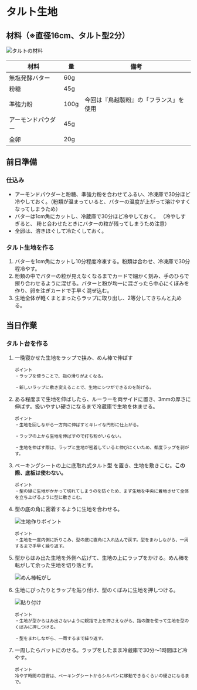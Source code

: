 # タルト生地

## 材料（※直径16cm、タルト型2分）

![タルトの材料](images/材料.png)

| 材料               | 量   | 備考                                   |
| ------------------ | ---- | -------------------------------------- |
| 無塩発酵バター     | 60g  |                                        |
| 粉糖               | 45g  |                                        |
| 準強力粉           | 100g | 今回は『鳥越製粉』の「フランス」を使用 |
| アーモンドパウダー | 45g  |                                        |
| 全卵               | 20g  |                                        |

## 前日準備

### 仕込み

- アーモンドパウダーと粉糖、準強力粉を合わせてふるい、冷凍庫で30分ほど冷やしておく。（粉類が温まっていると、バターの温度が上がって溶けやすくなってしまうため）
- バターは1cm角にカットし、冷蔵庫で30分ほど冷やしておく。 （冷やしすぎると、 粉と合わせたときにバターの粒が残ってしまうため注意）
- 全卵は、溶きほぐして冷たくしておく。

### タルト生地を作る

1. バターを1cm角にカットし10分程度冷凍する。粉類は合わせ、冷凍庫で30分程冷やす。
2. 粉類の中でバターの粒が見えなくなるまでカードで細かく刻み、手のひらで擦り合わせるように混ぜる。バターと粉が均一に混ざったら中心にくぼみを作り、卵を注ぎカードで手早く混ぜ込む。
3. 生地全体が軽くまとまったらラップに取り出し、2等分してきちんと丸める。

## 当日作業

### タルト台を作る

1. 一晩寝かせた生地をラップで挟み、めん棒で伸ばす

    ```
    ポイント
    ・ラップを使うことで、指の滑りがよくなる。

    ・新しいラップに敷き変えることで、生地にシワができるのを防げる。
    ```

1. ある程度まで生地を伸ばしたら、ルーラーを両サイドに置き、3mmの厚さに伸ばす。扱いやすい硬さになるまで冷蔵庫で生地を休ませる。

    ```
    ポイント
    ・生地を回しながら一方向に伸ばすとキレイな円形に仕上がる。

    ・ラップの上から生地を伸ばすので打ち粉がいらない。

    ・生地を伸ばす際は、ラップと生地が密着していると伸びにくいため、都度ラップを剥がす。
    ```

1. ベーキングシートの上に底取れ式タルト型 を置き、生地を敷きこむ。**この際、底板は使わない。**

    ```
    ポイント
    ・型の縁に生地がかかって切れてしまうのを防ぐため、まず生地を中央に着地させて全体を立ち上げるように型に敷きこむ。
    ```

1. 型の底の角に密着するように生地を合わせる。

    ![生地作りポイント](images/point.png)

    ```
    ポイント
    ・生地を一度内側に折りこみ、型の底に直角に入れ込んで戻す。型をまわしながら、一周するまで手早く繰り返す。
    ```

1. 型からはみ出た生地を外側へ広げて、生地の上にラップをかける。めん棒を転がして余った生地を切り落とす。

    ![めん棒転がし](images/めん棒ころがし.png)

1. 生地にぴったりとラップを貼り付け、型のくぼみに生地を押しつける。

    ![貼り付け](images/貼り付け.png)

    ```
    ポイント
    ・生地が型からはみ出さないように親指で上を押さえながら、指の腹を使って生地を型のくぼみに押しつける。

    ・型をまわしながら、一周するまで繰り返す。
    ```

1. 一周したらバットにのせる。ラップをしたまま冷蔵庫で30分～1時間ほど冷やす。

    ```
    ポイント
    冷やす時間の目安は、ベーキングシートからシルパンに移動できるくらいの硬さになるまで。
    ```
